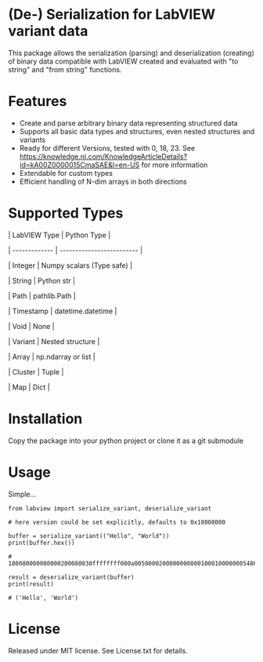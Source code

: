 # (De-) Serialization for LabVIEW variant data
This package allows the serialization (parsing) and deserialization (creating)
of binary data compatible with LabVIEW created and evaluated with "to string" 
and "from string" functions. 

# Features
* Create and parse arbitrary binary data representing structured data
* Supports all basic data types and structures, even nested structures and variants
* Ready for different Versions, tested with 0, 18, 23. 
  See https://knowledge.ni.com/KnowledgeArticleDetails?id=kA00Z0000015CmaSAE&l=en-US for more information
* Extendable for custom types
* Efficient handling of N-dim arrays in both directions

# Supported Types

| LabVIEW Type  | Python Type               |

| ------------- | ------------------------- |

| Integer       | Numpy scalars (Type safe) |

| String        | Python str                |

| Path          | pathlib.Path              |

| Timestamp     | datetime.datetime         |

| Void          | None                      |

| Variant       | Nested structure          |

| Array         | np.ndarray or list        |

| Cluster       | Tuple                     |

| Map           | Dict                      |

# Installation
Copy the package into your python project or clone it as a git submodule

# Usage

Simple...

```
from labview import serialize_variant, deserialize_variant

# here version could be set explicitly, defaults to 0x18008000

buffer = serialize_variant(("Hello", "World"))
print(buffer.hex())

# 180080000000000200080030ffffffff000a0050000200000000000100010000000548656c6c6f00000005576f726c6400000000

result = deserialize_variant(buffer)
print(result)

# ('Hello', 'World')

```

# License
Released under MIT license. See License.txt for details.
